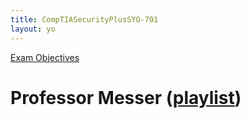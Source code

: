 ```yaml
---
title: CompTIASecurityPlusSYO-701
layout: yo
---
```


[Exam Objectives](https://assets.ctfassets.net/82ripq7fjls2/6TYWUym0Nudqa8nGEnegjG/0f9b974d3b1837fe85ab8e6553f4d623/CompTIA-Security-Plus-SY0-701-Exam-Objectives.pdf)
# Professor Messer ([playlist](https://www.youtube.com/playlist?list=PLG49S3nxzAnl4QDVqK-hOnoqcSKEIDDuv))

